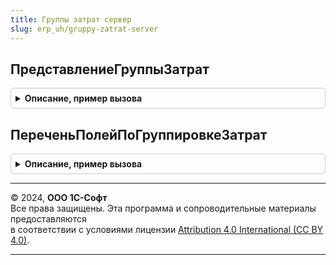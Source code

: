 ```yaml
---
title: Группы затрат сервер
slug: erp_uh/gruppy-zatrat-server
---
```



## ПредставлениеГруппыЗатрат
<details style="margin: 1em 0; padding: 0.5em; border: 1px solid #ccc; border-radius: 6px;">

<summary style="font-weight: bold; cursor: pointer;">Описание, пример вызова</summary>

```bsl

// Функция возвращает представление группы затрат.
//	Параметры:
//		ЗначениеПолей - Структура - значения полей, идентифицирующих группу затрат.
//	Возвращаемое значение:
//		Строка - представление группы затрат.
//
Функция ПредставлениеГруппыЗатрат(ЗначениеПолей) Экспорт
```

Пример вызова
```bsl
Результат = ГруппыЗатратСервер.ПредставлениеГруппыЗатрат(ЗначениеПолей) 
```
</details>

## ПереченьПолейПоГруппировкеЗатрат
<details style="margin: 1em 0; padding: 0.5em; border: 1px solid #ccc; border-radius: 6px;">

<summary style="font-weight: bold; cursor: pointer;">Описание, пример вызова</summary>

```bsl

// Функция возвращает перечень идентифицирующих полей, соответствующих переданной группировке затрат.
//	Параметры:
//		Документ - ДокументСсылка.ОтчетПереработчика,
//					ДокументСсылка.ПроизводствоБезЗаказа,
//					ДокументСсылка.ЗаказНаПроизводство2_2,
//					ДокументСсылка.ОтчетПереработчика2_5 - документ партии производства.
//		ГруппировкаЗатрат - ПеречислениеСсылка.ГруппировкиЗатратВЗаказеПереработчику,
//							ПеречислениеСсылка.ГруппировкиЗатратВПроизводствеБезЗаказа - тип группировки затрат.
//	Возвращаемое значение:
//		СписокЗначений - перечень полей, идентифицирующих группу затрат.
//
Функция ПереченьПолейПоГруппировкеЗатрат(Документ, ГруппировкаЗатрат) Экспорт
```

Пример вызова
```bsl
Результат = ГруппыЗатратСервер.ПереченьПолейПоГруппировкеЗатрат(Документ, ГруппировкаЗатрат) 
```
</details>

---

© 2024, **ООО 1С-Софт**  
Все права защищены. Эта программа и сопроводительные материалы предоставляются  
в соответствии с условиями лицензии [Attribution 4.0 International (CC BY 4.0)](https://creativecommons.org/licenses/by/4.0/legalcode).

---
